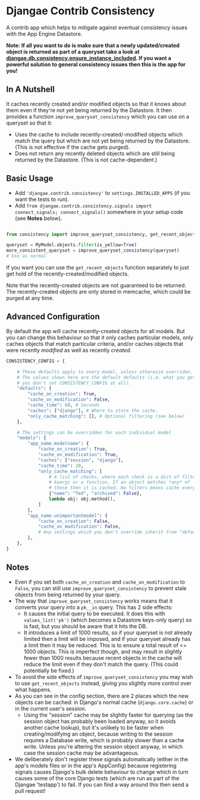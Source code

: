 # Djangae Contrib Consistency

A contrib app which helps to mitigate against eventual consistency issues with the App Engine Datastore.

**Note: If all you want to do is make sure that a newly updated/created object is returned as part of a queryset
take a look at [djangae.db.consistency.ensure_instance_included](db_backend.md#djangaedbconsistencyensure_instance_included).
If you want a powerful solution to general consistency issues then this is the app for you!**

## In A Nutshell

It caches recently created and/or modified objects so that it knows about them even if they're not
yet being returned by the Datastore.  It then provides a function `improve_queryset_consistency`
which you can use on a queryset so that it:

* Uses the cache to include recently-created/-modified objects which match the query but which are
  not yet being returned by the Datastore. (This is not effective if the cache gets purged).
* Does not return any recently deleted objects which are still being returned by the Datastore.
  (This is not cache-dependent.)


## Basic Usage

* Add `'djangae.contrib.consistency'` to `settings.INSTALLED_APPS` (if you want the tests to run).
* Add `from djangae.contrib.consistency.signals import connect_signals; connect_signals()` somewhere in your setup code (see **Notes** below).

```python

from consistency import improve_queryset_consistency, get_recent_objects

queryset = MyModel.objects.filter(is_yellow=True)
more_consistent_queryset = improve_queryset_consistency(queryset)
# Use as normal
```

If you want you can use the `get_recent_objects` function separately to just get hold of the recently-created/modified objects.


Note that the recently-created objects are not guaranteed to be returned.  The
recently-created objects are only stored in memcache, which could be purged at any time.


## Advanced Configuration

By default the app will cache recently-created objects for all models.  But you can change this
behaviour so that it only caches particular models, only caches objects that match particular
criteria, and/or caches objects that were recently *modified* as well as recently *created*.

```python
CONSISTENCY_CONFIG = {

    # These defaults apply to every model, unless otherwise overriden.
    # The values shown here are the default defaults (i.e. what you get if
    # you don't set CONSISTENCY_CONFIG at all).
    "defaults": {
        "cache_on_creation": True,
        "cache_on_modification": False,
        "cache_time": 60, # Seconds
        "caches": ["django"], # Where to store the cache.
        "only_cache_matching": [], # Optional filtering (see below)
    },

    # The settings can be overridden for each individual model
    "models": {
        "app_name.modelname": {
            "cache_on_creation": True,
            "cache_on_modification": True,
            "caches": ["session", "django"],
            "cache_time": 20,
            "only_cache_matching": [
                # A list of checks, where each check is a dict of filter
                # kwargs or a function. If an object matches *any* of
                # these then it is cached. No filters means cache everything.
                {"name": "Ted", "archived": False},
                lambda obj: obj.method(),
            ]
        },
        "app_name.unimportantmodel": {
            "cache_on_creation": False,
            "cache_on_modification": False,
            # Any settings which you don't override inherit from "defaults".
        },
    },
}
```


## Notes

* Even if you set both `cache_on_creation` and `cache_on_modification` to `False`, you can still use
  `improve_queryset_consistency` to prevent stale objects from being returned by your query.
* The way that `improve_queryset_consistency` works means that it converts your query into a
  `pk__in` query.  This has 2 side effects:
    - It causes the initial query to be executed.  It does this with `values_list('pk')` (which
      becomes a Datastore keys-only query) so is fast, but you should be aware that it hits the DB.
    - It introduces a limit of 1000 results, so if your queryset is not already limited then a
      limit will be imposed, and if your queryset already has a limit then it may be reduced. This
      is to ensure a total result of <= 1000 objects.  This is imperfect though, and may result in
      slightly fewer than 1000 results because recent objects in the cache will reduce the limit
      even if they don't match the query. (This could potentially be fixed.)
* To avoid the side effects of `improve_queryset_consistency` you may wish to use
  `get_recent_objects` instead, giving you slightly more control over what happens.
* As you can see in the config section, there are 2 places which the new objects can be cached: in
  Django's normal cache (`django.core.cache`) or in the current user's session.
    - Using the "session" cache may be slightly faster for querying (as the session object has probably
      been loaded anyway, so it avoids another cache lookup), but it's unlikely to be faster when
      creating/modifying an object, because writing to the session requires a Database write, which is
      probably slower than a cache write.  Unless you're altering the session object anyway, in which
      case the session cache may be advantageous.
* We deliberately don't register these signals automatically (either in the app's models files or in
  the app's AppConfig) because registering signals causes Django's bulk delete behaviour to change
  which in turn causes some of the core Django tests (which are run as part of the Djangae
  'testapp') to fail.  If you can find a way around this then send a pull request!

